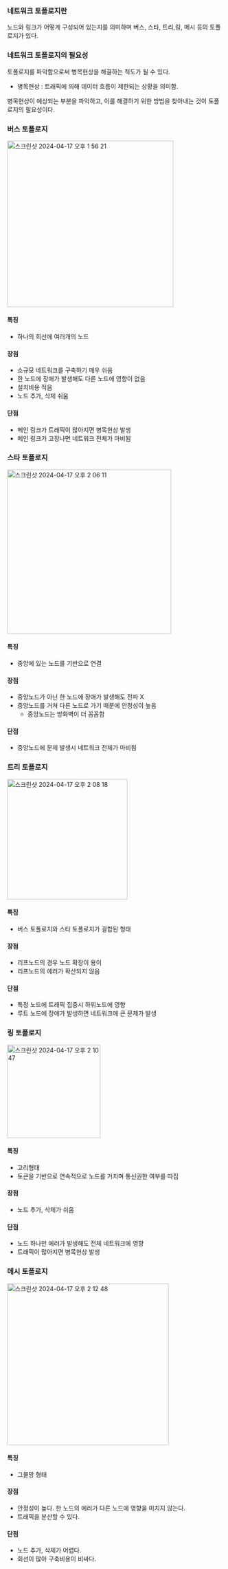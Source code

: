 ### 네트워크 토폴로지란

노드와 링크가 어떻게 구성되어 있는지를 의미하며 버스, 스타, 트리,링, 메시 등의 토폴로지가 있다.

### 네트워크 토폴로지의 필요성

토폴로지를 파악함으로써 병목현상을 해결하는 척도가 될 수 있다.

- 병목현상 : 트래픽에 의해 데이터 흐름이 제한되는 상황을 의미함.

병목현상이 예상되는 부분을 파악하고, 이를 해결하기 위한 방법을 찾아내는 것이 토폴로지의 필요성이다.

### 버스 토폴로지

<img width="387" alt="스크린샷 2024-04-17 오후 1 56 21" src="https://gist.github.com/assets/78193416/65dcf451-6be9-4e58-866c-b0330e0bcabf">

#### 특징

- 하나의 회선에 여러개의 노드

#### 장점

- 소규모 네트워크를 구축하기 매우 쉬움
- 한 노드에 장애가 발생해도 다른 노드에 영향이 없음
- 설치비용 적음
- 노드 추가, 삭제 쉬움

#### 단점

- 메인 링크가 트래픽이 많아지면 병목현상 발생
- 메인 링크가 고장나면 네트워크 전체가 마비됨

### 스타 토폴로지

<img width="382" alt="스크린샷 2024-04-17 오후 2 06 11" src="https://gist.github.com/assets/78193416/f09ed703-6c07-474e-8a63-df7fb79a78b3">

#### 특징

- 중앙에 있는 노드를 기반으로 연결

#### 장점

- 중앙노드가 아닌 한 노드에 장애가 발생해도 전파 X
- 중앙노드를 거쳐 다른 노드로 가기 때문에 안정성이 높음
  - 중앙노드는 방화벽이 더 꼼꼼함

#### 단점

- 중앙노드에 문제 발생시 네트워크 전체가 마비됨

### 트리 토폴로지

<img width="280" alt="스크린샷 2024-04-17 오후 2 08 18" src="https://gist.github.com/assets/78193416/5b28d160-9b74-47e5-937c-57726f69a643">

#### 특징

- 버스 토폴로지와 스타 토폴로지가 결합된 형태

#### 장점

- 리프노드의 경우 노드 확장이 용이
- 리프노드의 에러가 확산되지 않음

#### 단점

- 특정 노드에 트래픽 집중시 하위노드에 영향
- 루트 노드에 장애가 발생하면 네트워크에 큰 문제가 발생

### 링 토폴로지

<img width="217" alt="스크린샷 2024-04-17 오후 2 10 47" src="https://gist.github.com/assets/78193416/a361c7e7-e224-459a-b4e0-7bc895f1dac1">

#### 특징

- 고리형태
- 토큰을 기반으로 연속적으로 노드를 거치며 통신권한 여부를 따짐

#### 장점

- 노드 추가, 삭제가 쉬움

#### 단점

- 노드 하나만 에러가 발생해도 전체 네트워크에 영향
- 트래픽이 많아지면 병목현상 발생

### 메시 토폴로지

<img width="376" alt="스크린샷 2024-04-17 오후 2 12 48" src="https://gist.github.com/assets/78193416/b2423379-d1c7-4644-b595-85797762d1f0">

#### 특징

- 그물망 형태

#### 장점

- 안정성이 높다. 한 노드의 에러가 다른 노드에 영향을 미치지 않는다.
- 트래픽을 분산할 수 있다.

#### 단점

- 노드 추가, 삭제가 어렵다.
- 회선이 많아 구축비용이 비싸다.
